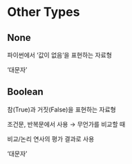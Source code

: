 # Other Types

## None

파이썬에서 ‘값이 없음’을 표현하는 자료형

‘대문자’

## Boolean

참(True)과 거짓(False)을 표현하는 자료형

조건문, 반복문에서 사용 → 무언가를 비교할 때

비교/논리 연사의 평가 결과로 사용

‘대문자’